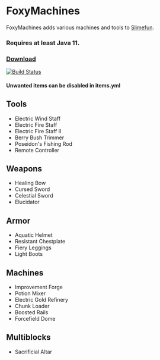 # FoxyMachines
FoxyMachines adds various machines and tools to [Slimefun](https://github.com/Slimefun/Slimefun4).

### Requires at least Java 11.


### [Download](https://thebusybiscuit.github.io/builds/GallowsDove/FoxyMachines/master/)
[![Build Status](https://thebusybiscuit.github.io/builds/GallowsDove/FoxyMachines/master/badge.svg)](https://thebusybiscuit.github.io/builds/GallowsDove/FoxyMachines/master)

#### Unwanted items can be disabled in items.yml

## Tools
* Electric Wind Staff
* Electric Fire Staff
* Electric Fire Staff II
* Berry Bush Trimmer
* Poseidon's Fishing Rod
* Remote Controller
## Weapons
* Healing Bow
* Cursed Sword
* Celestial Sword
* Elucidator
## Armor
* Aquatic Helmet
* Resistant Chestplate
* Fiery Leggings
* Light Boots
## Machines
* Improvement Forge
* Potion Mixer
* Electric Gold Refinery
* Chunk Loader
* Boosted Rails
* Forcefield Dome
## Multiblocks
* Sacrificial Altar
